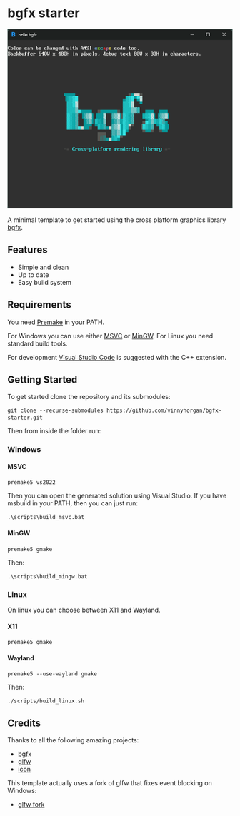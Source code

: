 # bgfx starter

<p align="center">
  <img src="assets/screenshot.png">
</p>

A minimal template to get started using the cross platform graphics library [bgfx](https://github.com/bkaradzic/bgfx).

## Features

- Simple and clean
- Up to date
- Easy build system

## Requirements

You need [Premake](https://premake.github.io) in your PATH.

For Windows you can use either [MSVC](https://visualstudio.microsoft.com) or [MinGW](https://github.com/skeeto/w64devkit).
For Linux you need standard build tools.

For development [Visual Studio Code](https://code.visualstudio.com) is suggested with the C++ extension.

## Getting Started

To get started clone the repository and its submodules:

```
git clone --recurse-submodules https://github.com/vinnyhorgan/bgfx-starter.git
```

Then from inside the folder run:

### Windows

#### MSVC

```
premake5 vs2022
```

Then you can open the generated solution using Visual Studio.
If you have msbuild in your PATH, then you can just run:

```
.\scripts\build_msvc.bat
```

#### MinGW

```
premake5 gmake
```

Then:

```
.\scripts\build_mingw.bat
```

### Linux

On linux you can choose between X11 and Wayland.

#### X11

```
premake5 gmake
```

#### Wayland

```
premake5 --use-wayland gmake
```

Then:

```
./scripts/build_linux.sh
```

## Credits

Thanks to all the following amazing projects:

- [bgfx](https://github.com/bkaradzic/bgfx)
- [glfw](https://github.com/glfw/glfw)
- [icon](https://www.flaticon.com/free-icon/letter-b_3541184?term=b&page=1&position=38&origin=tag&related_id=3541184)

This template actually uses a fork of glfw that fixes event blocking on Windows:

- [glfw fork](https://github.com/mmozeiko/glfw/tree/unblock_events_windows_move_resize)
